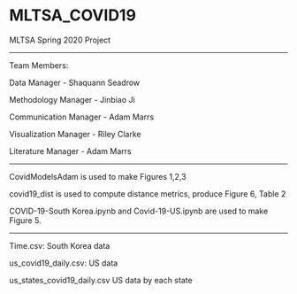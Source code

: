 # MLTSA_COVID19
MLTSA Spring 2020 Project

----------------------------------------

Team Members:

Data Manager - Shaquann Seadrow

Methodology Manager - Jinbiao Ji

Communication Manager - Adam Marrs

Visualization Manager - Riley Clarke

Literature Manager - Adam Marrs

----------------------------------------

CovidModelsAdam is used to make Figures 1,2,3

covid19_dist is used to compute distance metrics, produce Figure 6, Table 2

COVID-19-South Korea.ipynb and Covid-19-US.ipynb are used to make Figure 5.

----------------------------------------

Time.csv: South Korea data

us_covid19_daily.csv: US data

us_states_covid19_daily.csv US data by each state
